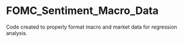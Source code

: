 # FOMC_Sentiment_Macro_Data
Code created to properly format macro and market data for regression analysis.
